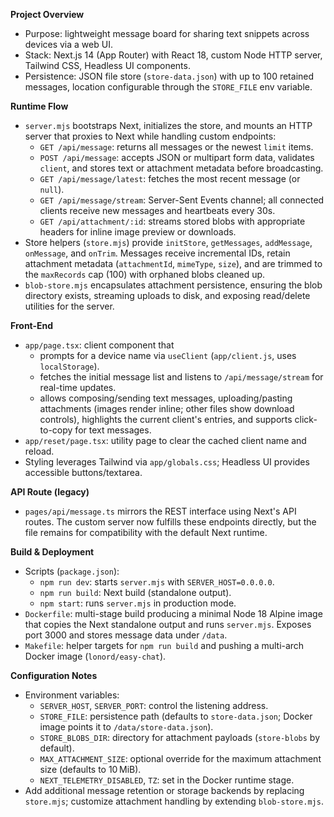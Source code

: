 **Project Overview**
- Purpose: lightweight message board for sharing text snippets across devices via a web UI.
- Stack: Next.js 14 (App Router) with React 18, custom Node HTTP server, Tailwind CSS, Headless UI components.
- Persistence: JSON file store (`store-data.json`) with up to 100 retained messages, location configurable through the `STORE_FILE` env variable.

**Runtime Flow**
- `server.mjs` bootstraps Next, initializes the store, and mounts an HTTP server that proxies to Next while handling custom endpoints:
  - `GET /api/message`: returns all messages or the newest `limit` items.
  - `POST /api/message`: accepts JSON or multipart form data, validates `client`, and stores text or attachment metadata before broadcasting.
  - `GET /api/message/latest`: fetches the most recent message (or `null`).
  - `GET /api/message/stream`: Server-Sent Events channel; all connected clients receive new messages and heartbeats every 30s.
  - `GET /api/attachment/:id`: streams stored blobs with appropriate headers for inline image preview or downloads.
- Store helpers (`store.mjs`) provide `initStore`, `getMessages`, `addMessage`, `onMessage`, and `onTrim`. Messages receive incremental IDs, retain attachment metadata (`attachmentId`, `mimeType`, `size`), and are trimmed to the `maxRecords` cap (100) with orphaned blobs cleaned up.
- `blob-store.mjs` encapsulates attachment persistence, ensuring the blob directory exists, streaming uploads to disk, and exposing read/delete utilities for the server.

**Front-End**
- `app/page.tsx`: client component that
  - prompts for a device name via `useClient` (`app/client.js`, uses `localStorage`).
  - fetches the initial message list and listens to `/api/message/stream` for real-time updates.
  - allows composing/sending text messages, uploading/pasting attachments (images render inline; other files show download controls), highlights the current client's entries, and supports click-to-copy for text messages.
- `app/reset/page.tsx`: utility page to clear the cached client name and reload.
- Styling leverages Tailwind via `app/globals.css`; Headless UI provides accessible buttons/textarea.

**API Route (legacy)**
- `pages/api/message.ts` mirrors the REST interface using Next's API routes. The custom server now fulfills these endpoints directly, but the file remains for compatibility with the default Next runtime.

**Build & Deployment**
- Scripts (`package.json`):
  - `npm run dev`: starts `server.mjs` with `SERVER_HOST=0.0.0.0`.
  - `npm run build`: Next build (standalone output).
  - `npm start`: runs `server.mjs` in production mode.
- `Dockerfile`: multi-stage build producing a minimal Node 18 Alpine image that copies the Next standalone output and runs `server.mjs`. Exposes port 3000 and stores message data under `/data`.
- `Makefile`: helper targets for `npm run build` and pushing a multi-arch Docker image (`lonord/easy-chat`).

**Configuration Notes**
- Environment variables:
  - `SERVER_HOST`, `SERVER_PORT`: control the listening address.
  - `STORE_FILE`: persistence path (defaults to `store-data.json`; Docker image points it to `/data/store-data.json`).
  - `STORE_BLOBS_DIR`: directory for attachment payloads (`store-blobs` by default).
  - `MAX_ATTACHMENT_SIZE`: optional override for the maximum attachment size (defaults to 10 MiB).
  - `NEXT_TELEMETRY_DISABLED`, `TZ`: set in the Docker runtime stage.
- Add additional message retention or storage backends by replacing `store.mjs`; customize attachment handling by extending `blob-store.mjs`.
